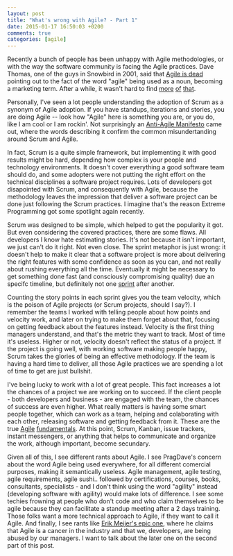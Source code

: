 ```yaml
---
layout: post
title: "What's wrong with Agile? - Part 1"
date: 2015-01-17 16:50:03 +0200
comments: true
categories: [agile]
---
```


Recently a bunch of people has been unhappy with Agile methodologies, or with the way the software community is facing the Agile practices.
Dave Thomas, one of the guys in Snowbird in 2001, said that [Agile is dead](http://pragdave.me/blog/2014/03/04/time-to-kill-agile) pointing out to the fact of the word "agile" being used as a noun, becoming a marketing term.
After a while, it wasn't hard to find [more](http://agileotter.blogspot.nl/2014/02/i-want-agile-back.html) [of](http://rubiquity.com/2014/03/12/agile-is-dead-angry-developer.html) [that](https://flowchainsensei.wordpress.com/2014/03/11/i-dont-want-agile-back/).

Personally, I've seen a lot people understanding the adoption of Scrum as a synonym of Agile adoption. If you have standups, iterations and stories, you are doing Agile -- look how "Agile" here is something you are, or you do, like I am cool or I am rockin'.
Not surprisingly an [Anti-Agile Manifesto](http://antiagilemanifesto.com/) came out, where the words describing it confirm the common misundertanding around Scrum and Agile.

In fact, Scrum is a quite simple framework, but implementing it with good results might be hard, depending how complex is your people and technology environments. It doesn't cover everything a good software team should do, and some adopters were not putting the right effort on the technical disciplines a software project requires.
Lots of developers got disapointed with Scrum, and consequently with Agile, because the methodology leaves the impression that deliver a software project can be done just following the Scrum practices.
I imagine that's the reason Extreme Programming got some spotlight again recently.

Scrum was designed to be simple, which helped to get the popularity it got. But even considering the covered practices, there are some flaws.
All developers I know hate estimating stories. It's not because it isn't important, we just can't do it right. Not even close.
The sprint metaphor is just wrong: it doesn't help to make it clear that a software project is more about delivering the right features with some confidence as soon as you can, and not really about rushing everything all the time. Eventually it might be necessary to get something done fast (and consciously compromising quality) due an specifc timeline, but definitely not one [sprint](http://en.wikipedia.org/wiki/Sprint_\(running\)) after another.

Counting the story points in each sprint gives you the team velocity, which is the poison of Agile projects (or Scrum projects, should I say?). 
I remember the teams I worked with telling people about how points and velocity work, and later on trying to make them forget about that, focusing on getting feedback about the features instead. Velocity is the first thing managers understand, and that's the metric they want to track. Most of time it's useless. Higher or not, velocity doesn't reflect the status of a project.
If the project is going well, with working software making people happy, Scrum takes the glories of being an effective methodology. If the team is having a hard time to deliver, all those Agile practices we are spending a lot of time to get are just bullshit.

I've being lucky to work with a lot of great people. This fact increases a lot the chances of a project we are working on to succeed. If the client people - both developers and business - are engaged with the team, the chances of success are even higher.
What really matters is having some smart people together, which can work as a team, helping and colaborating with each other, releasing software and getting feedback from it. These are the true [Agile](http://agilemanifesto.org/) [fundamentals](http://agilemanifesto.org/principles.html). At this point, Scrum, Kanban, issue trackers, instant messengers, or anything that helps to communicate and organize the work, although important, become secundary.

Given all of this, I see different rants about Agile. I see PragDave's concern about the word Agile being used everywhere, for all different comercial purposes, making it semantically useless. Agile management, agile testing, agile requirements, agile sushi.. followed by certifications, courses, books, consultants, specialists - and I don't think using the word "agility" instead (developing software with agility) would make lots of difference.
I see some techies frowning at people who don't code and who claim themselves to be agile because they can facilitate a standup meeting after a 2 days training. Those folks want a more technical approach to Agile, if they want to call it Agile.
And finally, I see rants like [Erik Meijer's epic one](http://vimeo.com/110554082), where he claims that Agile is a cancer in the industry and that we, developers, are being abused by our managers. I want to talk about the later one on the second part of this post.
